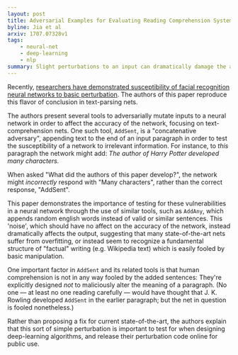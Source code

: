 ```yaml
---
layout: post
title: Adversarial Examples for Evaluating Reading Comprehension Systems
byline: Jia et al
arxiv: 1707.07328v1
tags:
    - neural-net
    - deep-learning
    - nlp
summary: Slight perturbations to an input can dramatically damage the accuracy of a neural network. Here are some ways to test this susceptibility.
---
```


Recently, [researchers have demonstrated susceptibility of facial recognition neural networks to basic perturbation](https://qz.com/823820/carnegie-mellon-made-a-special-pair-of-glasses-that-lets-you-steal-a-digital-identity/). The authors of this paper reproduce this flavor of conclusion in text-parsing nets.

The authors present several tools to adversarially mutate inputs to a neural network in order to affect the accuracy of the network, focusing on text-comprehension nets. One such tool, `AddSent`, is a "concatenative adversary", appending text to the end of an input paragraph in order to test the susceptibility of a network to irrelevant information. For instance, to _this_ paragraph the network might add: _The author of *Harry Potter* developed many characters._

When asked "What did the authors of this paper develop?", the network might _incorrectly_ respond with "Many characters", rather than the correct response, "AddSent".

This paper demonstrates the importance of testing for these vulnerabilities in a neural network through the use of similar tools, such as `AddAny`, which appends random english words instead of valid or similar sentences. This 'noise', which should have no affect on the accuracy of the network, instead dramatically affects the output, suggesting that many state-of-the-art nets suffer from overfitting, or instead seem to recognize a fundamental structure of "factual" writing (e.g. Wikipedia text) which is easily fooled by basic manipulation.

One important factor in `AddSent` and its related tools is that human comprehension is not in any way fooled by the added sentences: They're explicitly designed _not_ to maliciously alter the meaning of a paragraph. (No one — at least no one reading carefully — would have thought that J. K. Rowling developed `AddSent` in the earlier paragraph; but the net in question is fooled nonetheless.)

Rather than proposing a fix for current state-of-the-art, the authors explain that this sort of simple perturbation is important to test for when designing deep-learning algorithms, and release their perturbation code online for public use.
